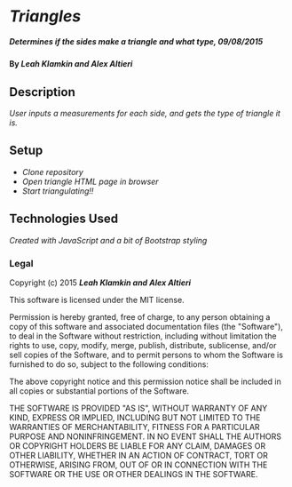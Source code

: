 # _Triangles_

##### _Determines if the sides make a triangle and what type, 09/08/2015_

#### By _**Leah Klamkin and Alex Altieri**_

## Description

_User inputs a measurements for each side, and gets the type of triangle it is._

## Setup

* _Clone repository_
* _Open triangle HTML page in browser_
* _Start triangulating!!_


## Technologies Used

_Created with JavaScript and a bit of Bootstrap styling_

### Legal

Copyright (c) 2015 **_Leah Klamkin and Alex Altieri_**

This software is licensed under the MIT license.

Permission is hereby granted, free of charge, to any person obtaining a copy
of this software and associated documentation files (the "Software"), to deal
in the Software without restriction, including without limitation the rights
to use, copy, modify, merge, publish, distribute, sublicense, and/or sell
copies of the Software, and to permit persons to whom the Software is
furnished to do so, subject to the following conditions:

The above copyright notice and this permission notice shall be included in
all copies or substantial portions of the Software.

THE SOFTWARE IS PROVIDED "AS IS", WITHOUT WARRANTY OF ANY KIND, EXPRESS OR
IMPLIED, INCLUDING BUT NOT LIMITED TO THE WARRANTIES OF MERCHANTABILITY,
FITNESS FOR A PARTICULAR PURPOSE AND NONINFRINGEMENT. IN NO EVENT SHALL THE
AUTHORS OR COPYRIGHT HOLDERS BE LIABLE FOR ANY CLAIM, DAMAGES OR OTHER
LIABILITY, WHETHER IN AN ACTION OF CONTRACT, TORT OR OTHERWISE, ARISING FROM,
OUT OF OR IN CONNECTION WITH THE SOFTWARE OR THE USE OR OTHER DEALINGS IN
THE SOFTWARE.
